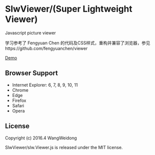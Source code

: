 # SlwViewer/(Super Lightweight Viewer)

Javascript picture viewer

学习参考了 Fengyuan Chen 的代码及CSS样式，重构并兼容了浏览器，参见https://github.com/fengyuanchen/viewer

[Demo](https://wang-weidong.github.io/SlwViewer/demo/index.html "Demo")

## Browser Support ##
- Internet Explorer: 6, 7, 8, 9, 10, 11
- Chrome
- Edge
- Firefox
- Safari
- Opera

## License ##
Copyright (c) 2016.4 WangWeidong

SlwViewer/slw.Viewer.js is released under the MIT license.